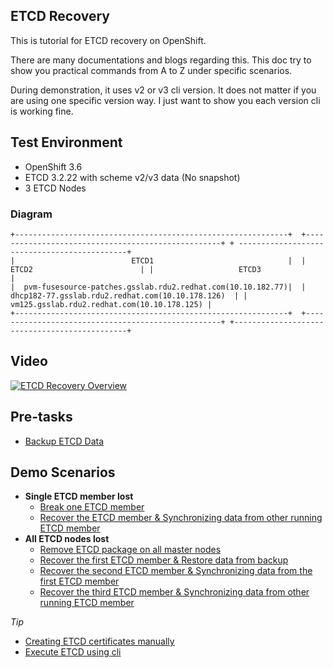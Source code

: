 ETCD Recovery 
-------------

This is tutorial for ETCD recovery on OpenShift.

There are many documentations and blogs regarding this. This doc try to show you practical commands from A to Z under specific scenarios.

During demonstration, it uses v2 or v3 cli version. It does not matter if you are using one specific version way. I just want to show you each version cli is working fine.

## Test Environment ##
- OpenShift 3.6
- ETCD 3.2.22 with scheme v2/v3 data (No snapshot)
- 3 ETCD Nodes

### Diagram ###
```
+-------------------------------------------------------------+  +---------------------------------------------------+ + ---------------------------------------------+
|                          ETCD1                              |  |                      ETCD2                        | |                   ETCD3                      |
|  pvm-fusesource-patches.gsslab.rdu2.redhat.com(10.10.182.77)|  | dhcp182-77.gsslab.rdu2.redhat.com(10.10.178.126)  | |  vm125.gsslab.rdu2.redhat.com(10.10.178.125) |   
+-------------------------------------------------------------+  +---------------------------------------------------+ +----------------------------------------------+
```

## Video
[![ETCD Recovery Overview](http://img.youtube.com/vi/JA0vJ5M4I60/0.jpg)](https://www.youtube.com/embed/JA0vJ5M4I60")

## Pre-tasks ##
- [Backup ETCD Data](./backup_v2.md)

## Demo Scenarios ##
- **Single ETCD member lost**
  - [Break one ETCD member](./single_etcd_lost/break_etcd.md)
  - [Recover the ETCD member & Synchronizing data from other running ETCD member](./single_etcd_lost/recover_etcd.md)
- **All ETCD nodes lost**
  - [Remove ETCD package on all master nodes](./all_etcd_lost/break_etcd.md)
  - [Recover the first ETCD member & Restore data from backup](./all_etcd_lost/recover_first_etcd.md)
  - [Recover the second ETCD member & Synchronizing data from the first ETCD member](./all_etcd_lost/recover_second_etcd.md)
  - [Recover the third ETCD member & Synchronizing data from other running ETCD member](./all_etcd_lost/recover_third_etcd.md)


*Tip*
- [Creating ETCD certificates manually](./create_etcd_certs_manally.md)
- [Execute ETCD using cli](./execute_etcd_using_cli.md)
